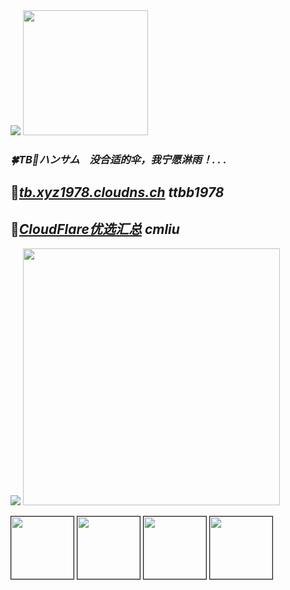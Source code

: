 <img src="https://komarev.com/ghpvc/?username=ttbb1978&color=blue&style=for-the-badge&base=0" width=""/>

<img src="https://tb.xyz1978.cloudns.ch/img/002.jpg" width="200" height="" border=""/>

### *🍀TB🌸ハンサム &nbsp;&nbsp; 没合适的伞，我宁愿淋雨！. . .*

## 🚀[*tb.xyz1978.cloudns.ch*](https://tb.xyz1978.cloudns.ch) *ttbb1978*

## 🚀[*CloudFlare优选汇总*](https://blog.cmliussss.com/p/CloudFlare%E4%BC%98%E9%80%89) *cmliu*

<img src="https://komarev.com/ghpvc/?username=ttbb1978&color=blueviolet&style=for-the-badge&base=20251004" width=""/>

<img src="https://github-readme-stats-ten-gilt.vercel.app/api?username=ttbb1978&count_private=true&show_icons=true&theme=radical&include_all_commits=true" width="411" height=""/>

<img src="http://q2.qlogo.cn/headimg_dl?dst_uin=765931440&spec=640" width="100" border="1"/> <img src="http://q2.qlogo.cn/headimg_dl?dst_uin=2409495157&spec=640" width="100" border="1"/> <img src="http://q2.qlogo.cn/headimg_dl?dst_uin=1040458166&spec=640" width="100" border="1"/>  <img src="http://q2.qlogo.cn/headimg_dl?dst_uin=2358429597&spec=640" width="100" border="1"/>
